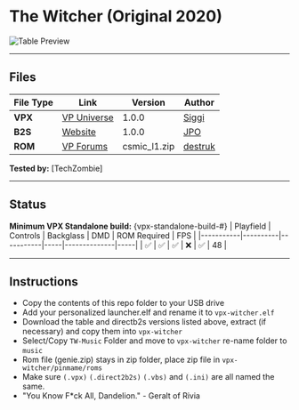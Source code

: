 # The Witcher (Original 2020)

![Table Preview](https://vpuniverse.com/screenshots/monthly_2022_01/tw.png.170cb3a5d217d4caf9b729412ada5263.png)

---

## Files
| File Type | Link | Version | Author | 
|-----------|--------|----------|--------------|
| **VPX** | [VP Universe](https://vpuniverse.com/files/file/8652-the-witcher-pinball/) | 1.0.0 | [Siggi](https://vpuniverse.com/profile/8779-siggi/) |
| **B2S** | [Website](https://vpuniverse.com/files/file/8654-witcher-c-cosmic-1980/) | 1.0.0 | [JPO](https://vpuniverse.com/profile/12208-jpo/) |
| **ROM** | [VP Forums](https://www.vpforums.org/index.php?app=downloads&showfile=796) | csmic_l1.zip | [destruk](https://www.vpforums.org/index.php?showuser=5) |

**Tested by:** [TechZombie]

---

## Status 
**Minimum VPX Standalone build:** {vpx-standalone-build-#}
| Playfield | Controls | Backglass | DMD | ROM Required | FPS | 
|-----------|----------|-----------|-----|--------------|-----|
| :white_check_mark: | :white_check_mark: | :white_check_mark: | :x: | :white_check_mark: | 48 |

---

## Instructions

- Copy the contents of this repo folder to your USB drive
- Add your personalized launcher.elf and rename it to `vpx-witcher.elf`
- Download the table and directb2s versions listed above, extract (if necessary) and copy them into `vpx-witcher`
- Select/Copy `TW-Music` Folder and move to `vpx-witcher` re-name folder to `music`
- Rom file (genie.zip) stays in zip folder, place zip file in `vpx-witcher/pinmame/roms`
- Make sure `(.vpx)` `(.direct2b2s)` `(.vbs)` and `(.ini)` are all named the same.
- "You Know F*ck All, Dandelion." - Geralt of Rivia 
